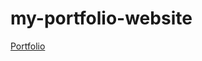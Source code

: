 # my-portfolio-website

<a href="https://hareeshcs33.github.io/my-portfolio-website/" target="_blank">Portfolio</a>
